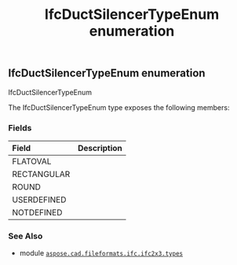 ﻿---
title: IfcDuctSilencerTypeEnum enumeration
second_title: Aspose.CAD for Python via .NET API References
description: 
type: docs
weight: 2150
url: /python-net/aspose.cad.fileformats.ifc.ifc2x3.types/ifcductsilencertypeenum/
is_root: false
---

## IfcDuctSilencerTypeEnum enumeration

IfcDuctSilencerTypeEnum



The IfcDuctSilencerTypeEnum type exposes the following members:

### Fields
| Field | Description |
| :- | :- |
| FLATOVAL |  |
| RECTANGULAR |  |
| ROUND |  |
| USERDEFINED |  |
| NOTDEFINED |  |



### See Also
* module [`aspose.cad.fileformats.ifc.ifc2x3.types`](..)
